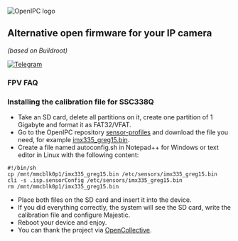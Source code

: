 ![OpenIPC logo][logo]

## Alternative open firmware for your IP camera
_(based on Buildroot)_

[![Telegram](https://openipc.org/images/telegram_button.svg)][telegram]

### FPV FAQ

### Installing the calibration file for SSC338Q

- Take an SD card, delete all partitions on it, create one partition of 1 Gigabyte and format it as FAT32/VFAT.
- Go to the OpenIPC repository [sensor-profiles](https://github.com/OpenIPC/sensor-profiles/) and download the file you need, for example [imx335_greg15.bin](https://github.com/OpenIPC/sensor-profiles/raw/master/files/imx335_greg15.bin).
- Create a file named autoconfig.sh in Notepad++ for Windows or text editor in Linux with the following content:
```
#!/bin/sh
cp /mnt/mmcblk0p1/imx335_greg15.bin /etc/sensors/imx335_greg15.bin
cli -s .isp.sensorConfig /etc/sensors/imx335_greg15.bin
rm /mnt/mmcblk0p1/imx335_greg15.bin
```
- Place both files on the SD card and insert it into the device.
- If you did everything correctly, the system will see the SD card, write the calibration file and configure Majestic.
- Reboot your device and enjoy. 
- You can thank the project via [OpenCollective](https://opencollective.com/openipc#category-CONTRIBUTE).


[logo]: https://openipc.org/assets/openipc-logo-black.svg
[telegram]: https://openipc.org/our-channels
